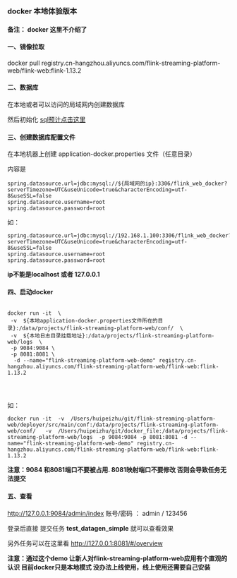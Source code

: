 
### docker 本地体验版本


#### 备注： docker 这里不介绍了



#### 一、镜像拉取

docker pull registry.cn-hangzhou.aliyuncs.com/flink-streaming-platform-web/flink-web:flink-1.13.2



#### 二、数据库

在本地或者可以访问的局域网内创建数据库

然后初始化 [sql预计点击这里](./sql/flink_web_docker.sql)



#### 三、创建数据库配置文件

在本地机器上创建 application-docker.properties 文件（任意目录）

内容是

```properties
spring.datasource.url=jdbc:mysql://${局域网的ip}:3306/flink_web_docker?serverTimezone=UTC&useUnicode=true&characterEncoding=utf-8&useSSL=false
spring.datasource.username=root
spring.datasource.password=root
```

如：
```properties
spring.datasource.url=jdbc:mysql://192.168.1.100:3306/flink_web_docker?serverTimezone=UTC&useUnicode=true&characterEncoding=utf-8&useSSL=false
spring.datasource.username=root
spring.datasource.password=root
```
  **ip不能是localhost 或者  127.0.0.1** 


#### 四、启动docker
```shell

docker run -it  \
 -v  ${本地application-docker.properties文件所在的目录}:/data/projects/flink-streaming-platform-web/conf/  \
 -v  ${本地日志目录挂载地址}:/data/projects/flink-streaming-platform-web/logs  \
 -p 9084:9084 \
 -p 8081:8081 \
  -d --name="flink-streaming-platform-web-demo" registry.cn-hangzhou.aliyuncs.com/flink-streaming-platform-web/flink-web:flink-1.13.2 
  
  
 
```
如：

```shell
docker run -it  -v  /Users/huipeizhu/git/flink-streaming-platform-web/deployer/src/main/conf:/data/projects/flink-streaming-platform-web/conf/   -v  /Users/huipeizhu/git/docker_file:/data/projects/flink-streaming-platform-web/logs  -p 9084:9084 -p 8081:8081 -d --name="flink-streaming-platform-web-demo" registry.cn-hangzhou.aliyuncs.com/flink-streaming-platform-web/flink-web:flink-1.13.2
```

**注意：9084 和8081端口不要被占用. 8081映射端口不要修改 否则会导致任务无法提交**


#### 五、查看


http://127.0.0.1:9084/admin/index   账号/密码 ： admin / 123456

登录后直接 提交任务 **test_datagen_simple**   就可以查看效果

另外任务可以在这里看 http://127.0.0.1:8081/#/overview 


**注意：通过这个demo  让新人对flink-streaming-platform-web应用有个直观的认识  目前docker只是本地模式 没办法上线使用，线上使用还需要自己安装**




